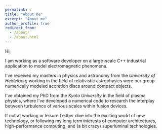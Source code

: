 ```yaml
---
permalink: /
title: "About me"
excerpt: "About me"
author_profile: true
redirect_from: 
  - /about/
  - /about.html
---
```


Hi,

I am working as a software developer on a large-scale C++ industrial application to model
electromagnetic phenomena.

I've received my masters in physics and astronomy from the _University of Heidelberg_ working
in the field of relativistic astrophysics were our group numerically modeled accretion discs
around compact objects.

I've obtained my PhD from the _Kyoto University_ in the field of plasma physics, where I've
developed a numerical code to research the interplay between turbulence of various scales
within fusion devices.

If not at working or leisure I either dive into the exciting world of new technology,
or following my long term interests of computer architectures, high-performance
computing, and (a bit crazy) superluminal technologies.
